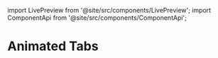 import LivePreview from '@site/src/components/LivePreview';
import ComponentApi from '@site/src/components/ComponentApi';

# Animated Tabs

<LivePreview name="animated-tabs" height="18rem"></LivePreview>

<ComponentApi name="cui-animated-tabs"></ComponentApi>
<ComponentApi name="cui-animated-tab"></ComponentApi>

<ComponentApi name="cw-animated-tabs"></ComponentApi>
<ComponentApi name="cw-animated-tab"></ComponentApi>

